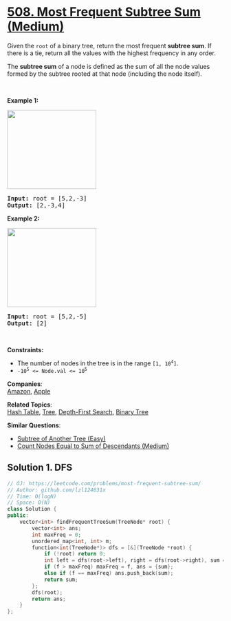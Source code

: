 # [508. Most Frequent Subtree Sum (Medium)](https://leetcode.com/problems/most-frequent-subtree-sum/)

<p>Given the <code>root</code> of a binary tree, return the most frequent <strong>subtree sum</strong>. If there is a tie, return all the values with the highest frequency in any order.</p>

<p>The <strong>subtree sum</strong> of a node is defined as the sum of all the node values formed by the subtree rooted at that node (including the node itself).</p>

<p>&nbsp;</p>
<p><strong>Example 1:</strong></p>
<img alt="" src="https://assets.leetcode.com/uploads/2021/04/24/freq1-tree.jpg" style="width: 207px; height: 183px;">
<pre><strong>Input:</strong> root = [5,2,-3]
<strong>Output:</strong> [2,-3,4]
</pre>

<p><strong>Example 2:</strong></p>
<img alt="" src="https://assets.leetcode.com/uploads/2021/04/24/freq2-tree.jpg" style="width: 207px; height: 183px;">
<pre><strong>Input:</strong> root = [5,2,-5]
<strong>Output:</strong> [2]
</pre>

<p>&nbsp;</p>
<p><strong>Constraints:</strong></p>

<ul>
	<li>The number of nodes in the tree is in the range <code>[1, 10<sup>4</sup>]</code>.</li>
	<li><code>-10<sup>5</sup> &lt;= Node.val &lt;= 10<sup>5</sup></code></li>
</ul>


**Companies**:  
[Amazon](https://leetcode.com/company/amazon), [Apple](https://leetcode.com/company/apple)

**Related Topics**:  
[Hash Table](https://leetcode.com/tag/hash-table/), [Tree](https://leetcode.com/tag/tree/), [Depth-First Search](https://leetcode.com/tag/depth-first-search/), [Binary Tree](https://leetcode.com/tag/binary-tree/)

**Similar Questions**:
* [Subtree of Another Tree (Easy)](https://leetcode.com/problems/subtree-of-another-tree/)
* [Count Nodes Equal to Sum of Descendants (Medium)](https://leetcode.com/problems/count-nodes-equal-to-sum-of-descendants/)

## Solution 1. DFS

```cpp
// OJ: https://leetcode.com/problems/most-frequent-subtree-sum/
// Author: github.com/lzl124631x
// Time: O(logN)
// Space: O(N)
class Solution {
public:
    vector<int> findFrequentTreeSum(TreeNode* root) {
        vector<int> ans;
        int maxFreq = 0;
        unordered_map<int, int> m;
        function<int(TreeNode*)> dfs = [&](TreeNode *root) {
            if (!root) return 0;
            int left = dfs(root->left), right = dfs(root->right), sum = left + right + root->val, f = ++m[sum];
            if (f > maxFreq) maxFreq = f, ans = {sum};
            else if (f == maxFreq) ans.push_back(sum);
            return sum;
        };
        dfs(root);
        return ans;
    }
};
```